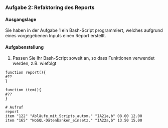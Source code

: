 ### Aufgabe 2: Refaktoring des Reports
#### Ausgangslage
Sie haben in der Aufgabe 1 ein Bash-Script programmiert, welches
aufgrund eines vorgegebenen Inputs einen Report erstellt.

#### Aufgabenstellung
1. Passen Sie Ihr Bash-Script soweit an, so dass Funktionen verwendet werden,
z.B. wiefolgt
```
function report(){
#??
}

function item(){
#??
}

# Aufruf
report
item "122" "Abläufe_mit_Scripts_autom." "IA21a,b" 08.00 12.00
item "165" "NoSQL-Datenbanken_einsetz." "IA22a,b" 13.50 15.00
```

